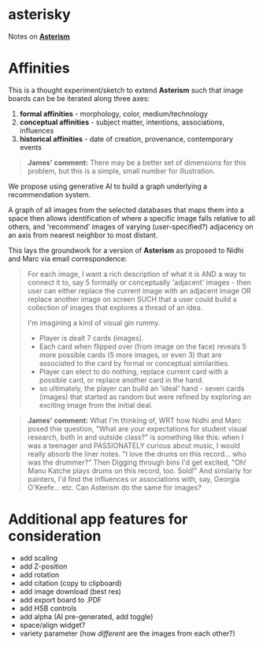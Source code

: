 # asterisky

Notes on [**Asterism**](https://asterism.neetocode.com/site/nidhi-singh-rathore/01JZP27CXXVNVJSP67HKQCJMKD)

# Affinities
This is a thought experiment/sketch to extend **Asterism** such that image boards can be be iterated along three axes:
1. **formal affinities** - morphology, color, medium/technology
2. **conceptual affinities** - subject matter, intentions, associations, influences
3. **historical affinities** - date of creation, provenance, contemporary events

> **James' comment:** There may be a better set of dimensions for this problem, but this is a simple, small number for illustration.

We propose using generative AI to build a graph underlying a recommendation system.

A graph of all images from the selected databases that maps them into a space then allows identification of where a specific image falls relative to all others, and 'recommend' images of varying (user-specified?) adjacency on an axis from nearest neighbor to most distant.

This lays the groundwork for a version of **Asterism** as proposed to Nidhi and Marc via email correspondence:

> For each image, I want a rich description of what it is AND a way to connect it to, say 5 formally or conceptually 'adjacent' images - then user can either replace the current image with an adjacent image OR replace another image on screen SUCH that a user could build a collection of images that explores a thread of an idea.
>
> I'm imagining a kind of visual gin rummy.
> + Player is dealt 7 cards (images).
> + Each card when flipped over (from image on the face) reveals 5 more possible cards (5 more images, or even 3) that are associated to the card by formal or conceptual similarities.
> + Player can elect to do nothing, replace current card with a possible card, or replace another card in the hand.
> + so ultimately, the player can build an 'ideal' hand - seven cards (images) that started as random but were refined by exploring an exciting image from the initial deal.

> **James' comment:** What I'm thinking of, WRT how Nidhi and Marc posed thie question, "What are your expectations for student visual research, both in and outside class?" is something like this: when I was a teenager and PASSIONATELY curious about music, I would really absorb the liner notes. "I love the drums on this record... who was the drummer?" Then Digging through bins I'd get excited, "Oh! Manu Katche plays drums on this record, too. Sold!" And similarly for painters, I'd find the influences or associations with, say, Georgia O'Keefe... etc. Can Asterism do the same for images?

# Additional app features for consideration
+ add scaling
+ add Z-position
+ add rotation
+ add citation (copy to clipboard)
+ add image download (best res)
+ add export board to .PDF
+ add HSB controls
+ add alpha (AI pre-generated, add toggle)
+ space/align widget?
+ variety parameter (how *different* are the images from each other?)
